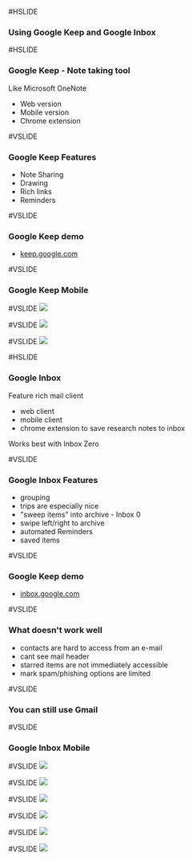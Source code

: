 #HSLIDE
### Using Google Keep and Google Inbox

#HSLIDE
### Google Keep - Note taking tool
Like Microsoft OneNote
* Web version
* Mobile version
* Chrome extension

#VSLIDE
### Google Keep Features
* Note Sharing
* Drawing
* Rich links
* Reminders

#VSLIDE
### Google Keep demo
* <a href="http://keep.google.com" target='_blank'>keep.google.com</a>

#VSLIDE
### Google Keep Mobile

#VSLIDE
![](screenshots/keep1.png)

#VSLIDE
![](screenshots/keep2.png)

#VSLIDE
![](screenshots/keep3.png)

#HSLIDE
### Google Inbox
Feature rich mail client
* web client
* mobile client
* chrome extension to save research notes to inbox

Works best with Inbox Zero

#VSLIDE
### Google Inbox Features
* grouping
 * trips are especially nice
* "sweep items" into archive - Inbox 0
* swipe left/right to archive
* automated Reminders
* saved items

#VSLIDE
### Google Keep demo
* <a href="http://inbox.google.com" target='_blank'>inbox.google.com</a>

#VSLIDE
### What doesn't work well
- contacts are hard to access from an e-mail
- cant see mail header
- starred items are not immediately accessible
- mark spam/phishing options are limited

#VSLIDE
### You can still use Gmail

#VSLIDE
### Google Inbox Mobile

#VSLIDE
![](screenshots/inbox1.png)

#VSLIDE
![](screenshots/inbox2.png)

#VSLIDE
![](screenshots/inbox3.png)

#VSLIDE
![](screenshots/inbox4.png)

#VSLIDE
![](screenshots/inbox5.png)

#VSLIDE
![](screenshots/inbox6.png)
